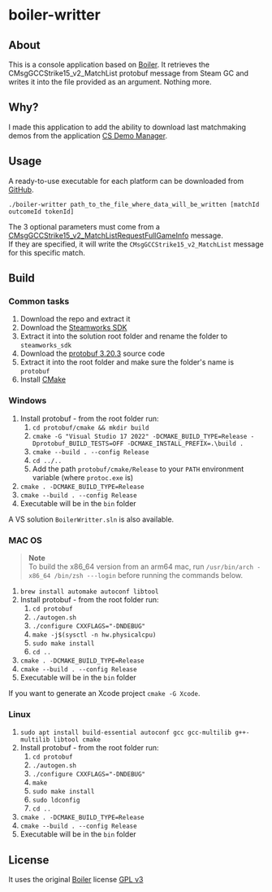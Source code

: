 # boiler-writter

## About

This is a console application based on [Boiler](https://bitbucket.org/ACB/boiler/).
It retrieves the CMsgGCCStrike15_v2_MatchList protobuf message from Steam GC and writes it into the file provided as an argument.
Nothing more.

## Why?

I made this application to add the ability to download last matchmaking demos from the application [CS Demo Manager](https://github.com/akiver/CSGO-Demos-Manager).

## Usage

A ready-to-use executable for each platform can be downloaded from [GitHub](https://github.com/akiver/boiler-writter/releases).

```
./boiler-writter path_to_the_file_where_data_will_be_written [matchId outcomeId tokenId]
```

The 3 optional parameters must come from a [CMsgGCCStrike15_v2_MatchListRequestFullGameInfo](https://github.com/SteamDatabase/Protobufs/blob/eeb5c60e9a6bf9f989b86bf77ec3d9e04a1bb8c6/csgo/cstrike15_gcmessages.proto#L823) message.  
If they are specified, it will write the `CMsgGCCStrike15_v2_MatchList` message for this specific match.

## Build

### Common tasks

1. Download the repo and extract it
2. Download the [Steamworks SDK](https://partner.steamgames.com/)
3. Extract it into the solution root folder and rename the folder to `steamworks_sdk`
4. Download the [protobuf 3.20.3](https://github.com/protocolbuffers/protobuf/releases/tag/v3.20.3) source code
5. Extract it into the root folder and make sure the folder's name is `protobuf`
6. Install [CMake](https://cmake.org/download/)

### Windows

1. Install protobuf - from the root folder run:
   1. `cd protobuf/cmake && mkdir build`
   2. `cmake -G "Visual Studio 17 2022" -DCMAKE_BUILD_TYPE=Release -Dprotobuf_BUILD_TESTS=OFF -DCMAKE_INSTALL_PREFIX=.\build .`
   3. `cmake --build . --config Release`
   4. `cd ../..`
   5. Add the path `protobuf/cmake/Release` to your `PATH` environment variable (where `protoc.exe` is)
2. `cmake . -DCMAKE_BUILD_TYPE=Release`
3. `cmake --build . --config Release`
4. Executable will be in the `bin` folder

A VS solution `BoilerWritter.sln` is also available.

### MAC OS

> **Note**  
> To build the x86_64 version from an arm64 mac, run `/usr/bin/arch -x86_64 /bin/zsh ---login` before running the commands below.

1. `brew install automake autoconf libtool`
2. Install protobuf - from the root folder run:
   1. `cd protobuf`
   2. `./autogen.sh`
   3. `./configure CXXFLAGS="-DNDEBUG"`
   4. `make -j$(sysctl -n hw.physicalcpu)`
   5. `sudo make install`
   6. `cd ..`
3. `cmake . -DCMAKE_BUILD_TYPE=Release`
4. `cmake --build . --config Release`
5. Executable will be in the `bin` folder

If you want to generate an Xcode project `cmake -G Xcode`.

### Linux

1. `sudo apt install build-essential autoconf gcc gcc-multilib g++-multilib libtool cmake`
2. Install protobuf - from the root folder run:
   1. `cd protobuf`
   2. `./autogen.sh`
   3. `./configure CXXFLAGS="-DNDEBUG"`
   4. `make`
   5. `sudo make install`
   6. `sudo ldconfig`
   7. `cd ..`
3. `cmake . -DCMAKE_BUILD_TYPE=Release`
4. `cmake --build . --config Release`
5. Executable will be in the `bin` folder

## License

It uses the original [Boiler](https://bitbucket.org/ACB/boiler/) license [GPL v3](https://github.com/akiver/boiler-writter/blob/main/license.txt)
